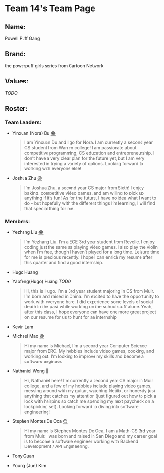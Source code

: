 Team 14's Team Page
==================================

Name: <a name="name"></a>
-------------

Powell Puff Gang

Brand: <a name="brand"></a>
-------------

the powerpuff girls series from Cartoon Network

Values: <a name="values"></a>
-------------

*TODO*


Roster: <a name="roster"></a>
-------------

### Team Leaders:
- Yinxuan (Nora) Du [:joy:](https://didyxdi.github.io/cse110wk1/)

    > I am Yinxuan Du and I go for Nora. I am currently a second year CS student from Warren college! I am passionate about competitive programming, CS education and entrepreneurship. I don’t have a very clear plan for the future yet, but I am very interested in trying a variety of options. Looking forward to working with everyone else!

  
- Joshua Zhu [:stuck_out_tongue:](https://jqzhuuuu.github.io/Pages/)

    > I’m Joshua Zhu, a second year CS major from Sixth! I enjoy baking, competitive video games, and am willing to pick up anything if it’s fun! As for the future, I have no idea what I want to do - but hopefully with the different things I’m learning, I will find that special thing for me.


### Members:
- Yezhang Liu [:joy:](https://github.com/YezhangLiu/MyWebPage)

    > I’m Yezhang Liu. I’m a ECE 3rd year student from Revelle. I enjoy coding just the same as playing video games. I also play the violin when I’m free, though I haven’t played for a long time. Leisure time for me is precious recently. I hope I can enrich my resume after this quarter and find a good internship.


- Hugo Huang


- Yaofeng(Hugo) Huang *TODO*

    > Hi, this is Hugo. I’m a 3rd year student majoring in CS from Muir. I’m born and raised in China. I’m excited to have the opportunity to work with everyone here. I did experience some levels of social death in the past while working on the school stuff alone. Yeah, after this class, I hope everyone can have one more great project on our resume for us to hunt for an internship.


- Kevin Lam


- Michael Mao [:satisfied:](https://michaelm1.github.io/)

    > Hi my name is Michael, I’m a second year Computer Science major from ERC. My hobbies include video games, cooking, and working out. I’m looking to improve my skills and become a software engineer.


- Nathaniel Wong [:pleading_face:](https://nwong524.github.io/cse110-Lab1/)

    > Hi, Nathaniel here! I'm currently a second year CS major in Muir college, and a few of my hobbies include playing video games, messing around with my guitar, watching Netflix, or honestly just anything that catches my attention (just figured out how to pick a lock with hairpins so catch me spending my next paycheck on a lockpicking set). Looking forward to diving into software engineering!


- Stephen Montes De Oca [:smirk:](https://smontesd.github.io/CSE-110-Lab1/ )

    > Hi my name is Stephen Montes De Oca, I am a Math-CS 3rd year from Muir. I was born and raised in San Diego and my career goal is to become a software engineer working with Backend Development / API Engineering.

- Tony Guan


- Young (Jun) Kim
